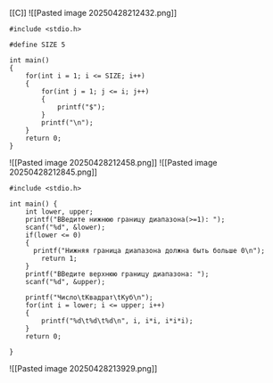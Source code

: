 [[C]]
![[Pasted image 20250428212432.png]]
```
#include <stdio.h>

#define SIZE 5
  
int main()
{
    for(int i = 1; i <= SIZE; i++)
    {
        for(int j = 1; j <= i; j++)
        {
            printf("$");
        }
        printf("\n");
    }
    return 0;
}
```
![[Pasted image 20250428212458.png]]
![[Pasted image 20250428212845.png]]
```
#include <stdio.h>
  
int main() {
    int lower, upper;
    printf("ВВедите нижнюю границу диапазона(>=1): ");
    scanf("%d", &lower);
    if(lower <= 0)
    {
      printf("Нижняя граница диапазона должна быть больше 0\n");
        return 1;
    }
    printf("ВВедите верхнюю границу диапазона: ");
    scanf("%d", &upper);
  
    printf("Число\tКвадрат\tКуб\n");
    for(int i = lower; i <= upper; i++)
    {
        printf("%d\t%d\t%d\n", i, i*i, i*i*i);
    }
    return 0;
  
}
```
![[Pasted image 20250428213929.png]]











